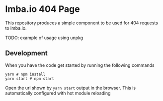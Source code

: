 # Imba.io 404 Page

This repository produces a simple component to be used for 404 requests to imba.io.

TODO: example of usage using unpkg

## Development

When you have the code get started by running the following commands

```
yarn # npm install
yarn start # npm start
```

Open the url shown by `yarn start` output in the browser.
This is automatically configured with hot module reloading

